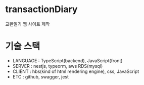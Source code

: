 # transactionDiary
교환일기 웹 사이트 제작

# 기술 스택
- LANGUAGE : TypeScript(backend), JavaScript(front)
- SERVER : nestjs, typeorm, aws RDS(mysql)
- CLIENT : hbs(kind of html rendering engine), css, JavaScript
- ETC : github, swagger, jest
